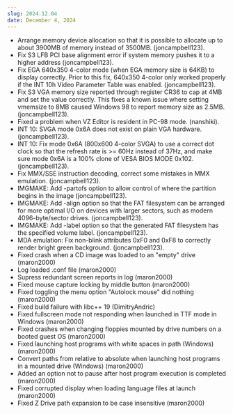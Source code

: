 ```yaml
---
slug: 2024.12.04
date: December 4, 2024
---
```


  - Arrange memory device allocation so that it is possible to allocate up to 
    about 3900MB of memory instead of 3500MB. (joncampbell123).
  - Fix S3 LFB PCI base alignment error if system memory pushes it to a higher 
    address (joncampbell123).
  - Fix EGA 640x350 4-color mode (when EGA memory size is 64KB) to display 
    correctly. Prior to this fix, 640x350 4-color only worked properly if the
    INT 10h Video Parameter Table was enabled. (joncampbell123).
  - Fix S3 VGA memory size reported through register CR36 to cap at 4MB and set
    the value correctly. This fixes a known issue where setting
    vmemsize to 8MB caused Windows 98 to report memory size as 2.5MB. (joncampbell123).
  - Fixed a problem when VZ Editor is resident in PC-98 mode. (nanshiki).
  - INT 10: SVGA mode 0x6A does not exist on plain VGA hardware. (joncampbell123).
  - INT 10: Fix mode 0x6A (800x600 4-color SVGA) to use a correct dot clock so
    that the refresh rate is >= 60Hz instead of 37Hz, and make sure mode 0x6A
    is a 100% clone of VESA BIOS MODE 0x102. (joncampbell123).
  - Fix MMX/SSE instruction decoding, correct some mistakes in MMX emulation. (joncampbell123).
  - IMGMAKE: Add -partofs option to allow control of where the partition
    begins in the image (joncampbell123).
  - IMGMAKE: Add -align option so that the FAT filesystem can be arranged
    for more optimal I/O on devices with larger sectors, such as modern
    4096-byte/sector drives. (joncampbell123).
  - IMGMAKE: Add -label option so that the generated FAT filesystem has the
    specified volume label. (joncampbell123).
  - MDA emulation: Fix non-blink attributes 0xF0 and 0xF8 to correctly render
    bright green background. (joncampbell123).
  - Fixed crash when a CD image was loaded to an "empty" drive (maron2000)
  - Log loaded .conf file (maron2000)
  - Supress redundant screen reports in log (maron2000)
  - Fixed mouse capture locking by middle button (maron2000) 
  - Fixed toggling the menu option "Autolock mouse" did nothing (maron2000)
  - Fixed build failure with libc++ 19 (DimitryAndric)
  - Fixed fullscreen mode not responding when launched in TTF mode in Windows
   (maron2000)
  - Fixed crashes when changing floppies mounted by drive numbers on a booted
    guest OS (maron2000)
  - Fixed launching host programs with white spaces in path (Windows)
    (maron2000)
  - Convert paths from relative to absolute when launching host programs in a
    mounted drive (Windows) (maron2000) 
  - Added an option not to pause after host program execution is completed (maron2000)
  - Fixed corrupted display when loading language files at launch
    (maron2000)
  - Fixed Z Drive path expansion to be case insensitive (maron2000)